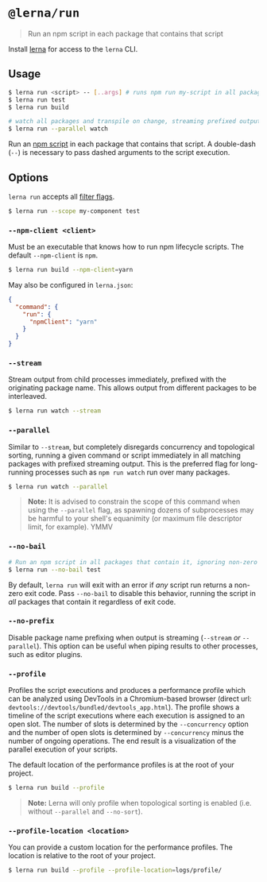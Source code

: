 # `@lerna/run`

> Run an npm script in each package that contains that script

Install [lerna](https://www.npmjs.com/package/lerna) for access to the `lerna` CLI.

## Usage

```sh
$ lerna run <script> -- [..args] # runs npm run my-script in all packages that have it
$ lerna run test
$ lerna run build

# watch all packages and transpile on change, streaming prefixed output
$ lerna run --parallel watch
```

Run an [npm script](https://docs.npmjs.com/misc/scripts) in each package that contains that script. A double-dash (`--`) is necessary to pass dashed arguments to the script execution.

## Options

`lerna run` accepts all [filter flags](https://www.npmjs.com/package/@lerna/filter-options).

```sh
$ lerna run --scope my-component test
```

### `--npm-client <client>`

Must be an executable that knows how to run npm lifecycle scripts.
The default `--npm-client` is `npm`.

```sh
$ lerna run build --npm-client=yarn
```

May also be configured in `lerna.json`:

```json
{
  "command": {
    "run": {
      "npmClient": "yarn"
    }
  }
}
```

### `--stream`

Stream output from child processes immediately, prefixed with the originating
package name. This allows output from different packages to be interleaved.

```sh
$ lerna run watch --stream
```

### `--parallel`

Similar to `--stream`, but completely disregards concurrency and topological sorting, running a given command or script immediately in all matching packages with prefixed streaming output. This is the preferred flag for long-running processes such as `npm run watch` run over many packages.

```sh
$ lerna run watch --parallel
```

> **Note:** It is advised to constrain the scope of this command when using
> the `--parallel` flag, as spawning dozens of subprocesses may be
> harmful to your shell's equanimity (or maximum file descriptor limit,
> for example). YMMV

### `--no-bail`

```sh
# Run an npm script in all packages that contain it, ignoring non-zero (error) exit codes
$ lerna run --no-bail test
```

By default, `lerna run` will exit with an error if _any_ script run returns a non-zero exit code.
Pass `--no-bail` to disable this behavior, running the script in _all_ packages that contain it regardless of exit code.

### `--no-prefix`

Disable package name prefixing when output is streaming (`--stream` _or_ `--parallel`).
This option can be useful when piping results to other processes, such as editor plugins.

### `--profile`

Profiles the script executions and produces a performance profile which can be analyzed using DevTools in a
Chromium-based browser (direct url: `devtools://devtools/bundled/devtools_app.html`). The profile shows a timeline of
the script executions where each execution is assigned to an open slot. The number of slots is determined by the
`--concurrency` option and the number of open slots is determined by `--concurrency` minus the number of ongoing
operations. The end result is a visualization of the parallel execution of your scripts.

The default location of the performance profiles is at the root of your project.

```sh
$ lerna run build --profile
```

> **Note:** Lerna will only profile when topological sorting is enabled (i.e. without `--parallel` and `--no-sort`).

### `--profile-location <location>`

You can provide a custom location for the performance profiles. The location is relative to the root of your project.

```sh
$ lerna run build --profile --profile-location=logs/profile/
```
